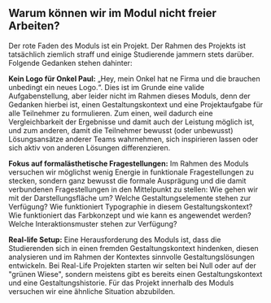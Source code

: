 ## Warum können wir im Modul nicht freier Arbeiten?

Der rote Faden des Moduls ist ein Projekt. Der Rahmen des Projekts ist tatsächlich ziemlich straff und einige Studierende jammern stets darüber. Folgende Gedanken stehen dahinter:

**Kein Logo für Onkel Paul:** „Hey, mein Onkel hat ne Firma und die brauchen unbedingt ein neues Logo.“. Dies ist im Grunde eine valide Aufgabenstellung, aber leider nicht im Rahmen dieses Moduls, denn der Gedanken hierbei ist, einen Gestaltungskontext und eine Projektaufgabe für alle Teilnehmer zu formulieren. Zum einen, weil dadurch eine Vergleichbarkeit der Ergebnisse und damit auch der Leistung möglich ist, und zum anderen, damit die Teilnehmer bewusst (oder unbewusst) Lösungsansätze anderer Teams wahrnehmen, sich inspirieren lassen oder sich aktiv von anderen Lösungen differenzieren.

**Fokus auf formalästhetische Fragestellungen:** Im Rahmen des Moduls versuchen wir möglichst wenig Energie in funktionale Fragestellungen zu stecken, sondern ganz bewusst die formale Ausprägung und die damit verbundenen Fragestellungen in den Mittelpunkt zu stellen: Wie gehen wir mit der Darstellungsfläche um? Welche Gestaltungselemente stehen zur Verfügung? Wie funktioniert Typographie in diesem Gestaltungskontext? Wie funktioniert das Farbkonzept und wie kann es angewendet werden? Welche Interaktionsmuster stehen zur Verfügung? 

**Real-life Setup:** Eine Herausforderung des Moduls ist, dass die Studierenden sich in einen fremden Gestaltungskontext hindenken, diesen analysieren und im Rahmen der Kontextes sinnvolle Gestaltungslösungen entwickeln. Bei Real-Life Projekten starten wir selten bei Null oder auf der "grünen Wiese", sondern meistens gibt es bereits einen Gestaltungskontext und eine Gestaltungshistorie. Für das Projekt innerhalb des Moduls versuchen wir eine ähnliche Situation abzubilden.
